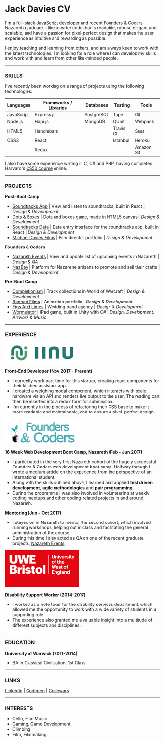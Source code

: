 # Jack Davies CV
I'm a full-stack JavaScript developer and recent Founders & Coders Nazareth graduate. I like to write code that is readable, robust, elegant and scalable, and have a passion for pixel-perfect design that makes the user experience as intuitive and rewarding as possible.

I enjoy teaching and learning from others, and am always keen to work with the latest technologies. I'm looking for a role where I can develop my skills and work with and learn from other like-minded people.

***

### SKILLS

I've recently been working on a range of projects using the following technologies:

| Languages | Frameworks / Libraries | Databases | Testing | Tools
| --- | --- | --- | --- | --- |
| JavaScript | Express.js | PostgreSQL | Tape | Git
| Node.js | Hapi.js | MongoDB | QUnit | Webpack
| HTML5 | Handlebars | | Travis CI | Sass
| CSS3 | React | | Istanbul | Heroku
| | Redux | | | Amazon S3

I also have some experience writing in C, C# and PHP, having completed Harvard's [CS50 course](https://cs50.harvard.edu/) online.

***

### PROJECTS

**Post-Boot Camp**
- [Soundtracks App](https://github.com/JWLD/soundtracks-react) | View and listen to soundtracks, built in React | *Design & Development*
- [Dots & Boxes](https://github.com/JWLD/dots-and-boxes) | Dots and boxes game, made in HTML5 canvas | *Design & Development*
- [Soundtracks Data](https://github.com/JWLD/data-react) | Data entry interface for the soundtracks app, built in React | *Design & Development*
- [Michael Davies Films](https://github.com/JWLD/michaeldaviesfilms) | Film director portfolio | *Design & Development*

**Founders & Coders**
- [Nazareth Events](https://github.com/foundersandcoders/nazareth-events) | View and update list of upcoming events in Nazareth | *Design & QA*
- [NazBay](https://github.com/JWLD/NazBay) | Platform for Nazarene artisans to promote and sell their crafts | *Design & Development*

**Pre-Boot Camp**
- [Completionism](https://github.com/JWLD/completionism) | Track collections in World of Warcraft | *Design & Development*
- [Bennett Films](https://github.com/JWLD/bennettfilms) | Animation portfolio | *Design & Development*
- [Figs And Limes](https://github.com/JWLD/figsandlimes) | Wedding band agency | *Design & Development*
- [Wormulator](https://github.com/JWLD/wormulator) | iPad game, built in Unity with C# | *Design, Development, Artwork & Music*

***

### EXPERIENCE

<img width="240" src="https://github.com/JWLD/CV/blob/master/assets/iinu.png" alt="iinu">

**Front-End Developer (Nov 2017 - Present)**
- I currently work part-time for this startup, creating react components for their kitchen assistant app.
- I created a weighing modal component, which interacts with scale hardware via an API and renders live output to the user. The reading can then be inserted into a redux form for submission.
- I'm currently in the process of refactoring their CSS base to make it more readable and maintainable, and to ensure a pixel-perfect design.

<img width="240" src="https://github.com/JWLD/CV/blob/master/assets/fac.png" alt="Founders and Coders">

**16 Week Web Development Boot Camp, Nazareth (Feb - Jun 2017)**
- I participated in the very first Nazareth cohort of the hugely successful Founders & Coders web development boot camp. Halfway through I wrote a [medium article](https://medium.com/founders-coders/founders-and-coders-nazareth-life-as-an-international-student-c2be76fb161d) on the experience from the perspective of an international student.
- Along with the skills outlined above, I learned and applied **test driven development**, **agile methodologies** and **pair programming**.
- During the programme I was also involved in volunteering at weekly coding meetups and other coding-related projects in and around Nazareth.

**Mentoring (Jun - Oct 2017)**
- I stayed on in Nazareth to mentor the second cohort, which involved running workshops, helping out in class and facilitating the general administration of the course.
- During this time I also acted as QA on one of the recent graduate projects, [Nazareth Events](https://github.com/foundersandcoders/nazareth-events).

<img width="240" src="https://github.com/JWLD/CV/blob/master/assets/uwe.png" alt="University of the West of England">

**Disability Support Worker (2014-2017)**
- I worked as a note taker for the disability services department, which allowed me the opportunity to work with a wide variety of students in a supporting role.
- The experience also granted me a valuable insight into a multitude of different subjects and disciplines.

***

### EDUCATION

**University of Warwick (2011-2014)**
- BA in Classical Civilisation, 1st Class

***

### LINKS

[LinkedIn](https://www.linkedin.com/in/jack-davies-5a4b0811b/) | [Codepen](https://codepen.io/JWLD) | [Codewars](https://www.codewars.com/users/JWLD)

***

### INTERESTS
- Cello, Film Music
- Gaming, Game Development
- Climbing
- Film, Filmmaking
